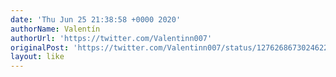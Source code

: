 ```yaml
---
date: 'Thu Jun 25 21:38:58 +0000 2020'
authorName: Valentín
authorUrl: 'https://twitter.com/Valentinn007'
originalPost: 'https://twitter.com/Valentinn007/status/1276268673024622592'
layout: like
---
```

